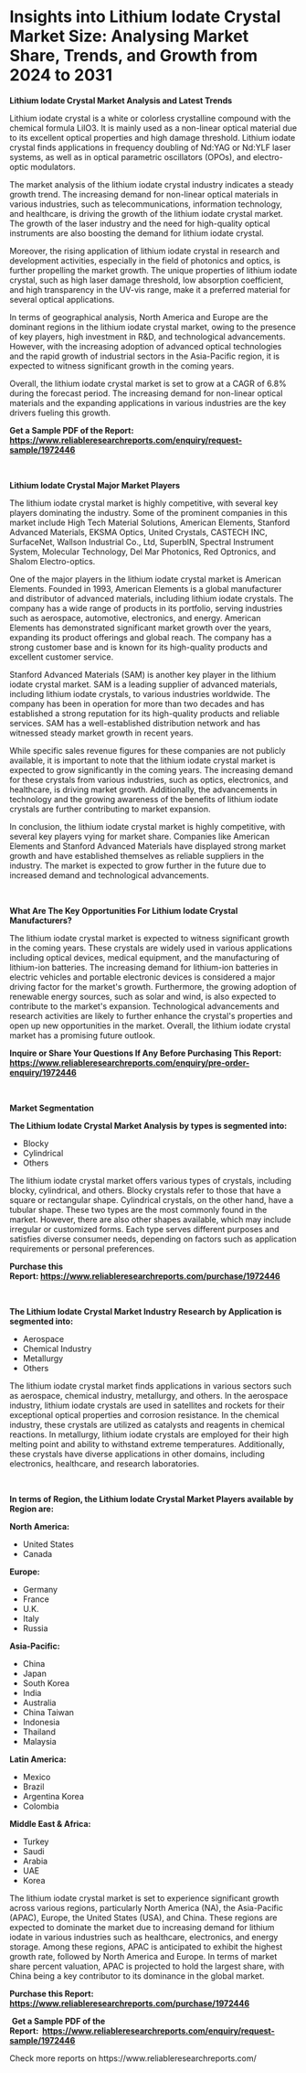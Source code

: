 <p><h1>Insights into Lithium Iodate Crystal Market Size: Analysing Market Share, Trends, and Growth from 2024 to 2031</h1></p><p><strong>Lithium Iodate Crystal Market Analysis and Latest Trends</strong></p>
<p><p>Lithium iodate crystal is a white or colorless crystalline compound with the chemical formula LiIO3. It is mainly used as a non-linear optical material due to its excellent optical properties and high damage threshold. Lithium iodate crystal finds applications in frequency doubling of Nd:YAG or Nd:YLF laser systems, as well as in optical parametric oscillators (OPOs), and electro-optic modulators.</p><p>The market analysis of the lithium iodate crystal industry indicates a steady growth trend. The increasing demand for non-linear optical materials in various industries, such as telecommunications, information technology, and healthcare, is driving the growth of the lithium iodate crystal market. The growth of the laser industry and the need for high-quality optical instruments are also boosting the demand for lithium iodate crystal.</p><p>Moreover, the rising application of lithium iodate crystal in research and development activities, especially in the field of photonics and optics, is further propelling the market growth. The unique properties of lithium iodate crystal, such as high laser damage threshold, low absorption coefficient, and high transparency in the UV-vis range, make it a preferred material for several optical applications.</p><p>In terms of geographical analysis, North America and Europe are the dominant regions in the lithium iodate crystal market, owing to the presence of key players, high investment in R&D, and technological advancements. However, with the increasing adoption of advanced optical technologies and the rapid growth of industrial sectors in the Asia-Pacific region, it is expected to witness significant growth in the coming years.</p><p>Overall, the lithium iodate crystal market is set to grow at a CAGR of 6.8% during the forecast period. The increasing demand for non-linear optical materials and the expanding applications in various industries are the key drivers fueling this growth.</p></p>
<p><strong>Get a Sample PDF of the Report:&nbsp; <a href="https://www.reliableresearchreports.com/enquiry/request-sample/1972446">https://www.reliableresearchreports.com/enquiry/request-sample/1972446</a></strong></p>
<p>&nbsp;</p>
<p><strong>Lithium Iodate Crystal Major Market Players</strong></p>
<p><p>The lithium iodate crystal market is highly competitive, with several key players dominating the industry. Some of the prominent companies in this market include High Tech Material Solutions, American Elements, Stanford Advanced Materials, EKSMA Optics, United Crystals, CASTECH INC, SurfaceNet, Wallson Industrial Co., Ltd, SuperbIN, Spectral Instrument System, Molecular Technology, Del Mar Photonics, Red Optronics, and Shalom Electro-optics.</p><p>One of the major players in the lithium iodate crystal market is American Elements. Founded in 1993, American Elements is a global manufacturer and distributor of advanced materials, including lithium iodate crystals. The company has a wide range of products in its portfolio, serving industries such as aerospace, automotive, electronics, and energy. American Elements has demonstrated significant market growth over the years, expanding its product offerings and global reach. The company has a strong customer base and is known for its high-quality products and excellent customer service.</p><p>Stanford Advanced Materials (SAM) is another key player in the lithium iodate crystal market. SAM is a leading supplier of advanced materials, including lithium iodate crystals, to various industries worldwide. The company has been in operation for more than two decades and has established a strong reputation for its high-quality products and reliable services. SAM has a well-established distribution network and has witnessed steady market growth in recent years.</p><p>While specific sales revenue figures for these companies are not publicly available, it is important to note that the lithium iodate crystal market is expected to grow significantly in the coming years. The increasing demand for these crystals from various industries, such as optics, electronics, and healthcare, is driving market growth. Additionally, the advancements in technology and the growing awareness of the benefits of lithium iodate crystals are further contributing to market expansion.</p><p>In conclusion, the lithium iodate crystal market is highly competitive, with several key players vying for market share. Companies like American Elements and Stanford Advanced Materials have displayed strong market growth and have established themselves as reliable suppliers in the industry. The market is expected to grow further in the future due to increased demand and technological advancements.</p></p>
<p>&nbsp;</p>
<p><strong>What Are The Key Opportunities For Lithium Iodate Crystal Manufacturers?</strong></p>
<p><p>The lithium iodate crystal market is expected to witness significant growth in the coming years. These crystals are widely used in various applications including optical devices, medical equipment, and the manufacturing of lithium-ion batteries. The increasing demand for lithium-ion batteries in electric vehicles and portable electronic devices is considered a major driving factor for the market's growth. Furthermore, the growing adoption of renewable energy sources, such as solar and wind, is also expected to contribute to the market's expansion. Technological advancements and research activities are likely to further enhance the crystal's properties and open up new opportunities in the market. Overall, the lithium iodate crystal market has a promising future outlook.</p></p>
<p><strong>Inquire or Share Your Questions If Any Before Purchasing This Report: <a href="https://www.reliableresearchreports.com/enquiry/pre-order-enquiry/1972446">https://www.reliableresearchreports.com/enquiry/pre-order-enquiry/1972446</a></strong></p>
<p>&nbsp;</p>
<p><strong>Market Segmentation</strong></p>
<p><strong>The Lithium Iodate Crystal Market Analysis by types is segmented into:</strong></p>
<p><ul><li>Blocky</li><li>Cylindrical</li><li>Others</li></ul></p>
<p><p>The lithium iodate crystal market offers various types of crystals, including blocky, cylindrical, and others. Blocky crystals refer to those that have a square or rectangular shape. Cylindrical crystals, on the other hand, have a tubular shape. These two types are the most commonly found in the market. However, there are also other shapes available, which may include irregular or customized forms. Each type serves different purposes and satisfies diverse consumer needs, depending on factors such as application requirements or personal preferences.</p></p>
<p><strong>Purchase this Report:&nbsp;<a href="https://www.reliableresearchreports.com/purchase/1972446">https://www.reliableresearchreports.com/purchase/1972446</a></strong></p>
<p>&nbsp;</p>
<p><strong>The Lithium Iodate Crystal Market Industry Research by Application is segmented into:</strong></p>
<p><ul><li>Aerospace</li><li>Chemical Industry</li><li>Metallurgy</li><li>Others</li></ul></p>
<p><p>The lithium iodate crystal market finds applications in various sectors such as aerospace, chemical industry, metallurgy, and others. In the aerospace industry, lithium iodate crystals are used in satellites and rockets for their exceptional optical properties and corrosion resistance. In the chemical industry, these crystals are utilized as catalysts and reagents in chemical reactions. In metallurgy, lithium iodate crystals are employed for their high melting point and ability to withstand extreme temperatures. Additionally, these crystals have diverse applications in other domains, including electronics, healthcare, and research laboratories.</p></p>
<p>&nbsp;</p>
<p><strong>In terms of Region, the Lithium Iodate Crystal Market Players available by Region are:</strong></p>
<p>
    <p> <strong> North America: </strong>
        <ul>
            <li>United States</li>
            <li>Canada</li>
        </ul>
        </p> 
    <p> <strong> Europe: </strong>
        <ul>
            <li>Germany</li>
            <li>France</li>
            <li>U.K.</li>
            <li>Italy</li>
            <li>Russia</li>
        </ul>
        </p> 
    <p> <strong> Asia-Pacific: </strong>
        <ul>
            <li>China</li>
            <li>Japan</li>
            <li>South Korea</li>
            <li>India</li>
            <li>Australia</li>
            <li>China Taiwan</li>
            <li>Indonesia</li>
            <li>Thailand</li>
            <li>Malaysia</li>
        </ul>
        </p> 
    <p> <strong> Latin America: </strong>
        <ul>
            <li>Mexico</li>
            <li>Brazil</li>
            <li>Argentina Korea</li>
            <li>Colombia</li>
        </ul>
        </p> 
    <p> <strong> Middle East & Africa: </strong>
        <ul>
            <li>Turkey</li>
            <li>Saudi</li>
            <li>Arabia</li>
            <li>UAE</li>
            <li>Korea</li>
        </ul>
    </p>
    </p>
<p><p>The lithium iodate crystal market is set to experience significant growth across various regions, particularly North America (NA), the Asia-Pacific (APAC), Europe, the United States (USA), and China. These regions are expected to dominate the market due to increasing demand for lithium iodate in various industries such as healthcare, electronics, and energy storage. Among these regions, APAC is anticipated to exhibit the highest growth rate, followed by North America and Europe. In terms of market share percent valuation, APAC is projected to hold the largest share, with China being a key contributor to its dominance in the global market.</p></p>
<p><strong>Purchase this Report: <a href="https://www.reliableresearchreports.com/purchase/1972446">https://www.reliableresearchreports.com/purchase/1972446</a></strong></p>
<p>&nbsp;<strong>Get a Sample PDF of the Report:&nbsp;&nbsp;<a href="https://www.reliableresearchreports.com/enquiry/request-sample/1972446">https://www.reliableresearchreports.com/enquiry/request-sample/1972446</a></strong></p>
<p><strong></strong></p>
<p>Check more reports on https://www.reliableresearchreports.com/</p>